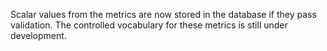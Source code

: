 Scalar values from the metrics are now stored in the database
if they pass validation.
The controlled vocabulary for these metrics is still under development.
